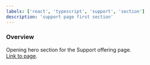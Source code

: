 ```yaml
---
labels: ['react', 'typescript', 'support', 'section']
description: 'support page first section'
---
```


### Overview
  
Opening hero section for the Support offering page.  
[Link to page](https://bit.dev/support-plans).
